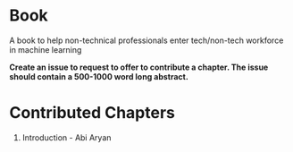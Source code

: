 # Book
A book to help non-technical professionals enter tech/non-tech workforce in machine learning

**Create an issue to request to offer to contribute a chapter. The issue should contain a 500-1000 word long abstract.**

# Contributed Chapters
1. Introduction - Abi Aryan


